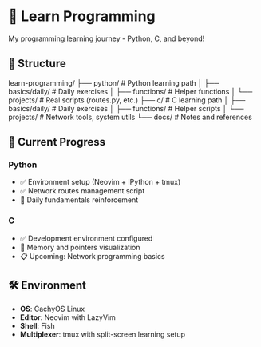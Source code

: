 # 🚀 Learn Programming

My programming learning journey - Python, C, and beyond!

## 📁 Structure

learn-programming/
├── python/           # Python learning path
│   ├── basics/daily/ # Daily exercises
│   ├── functions/    # Helper functions
│   └── projects/     # Real scripts (routes.py, etc.)
├── c/                # C learning path
│   ├── basics/daily/ # Daily exercises
│   ├── functions/    # Helper scripts
│   └── projects/     # Network tools, system utils
└── docs/             # Notes and references

## 🎯 Current Progress

### Python

- ✅ Environment setup (Neovim + IPython + tmux)
- ✅ Network routes management script
- 🔄 Daily fundamentals reinforcement

### C

- ✅ Development environment configured
- 🔄 Memory and pointers visualization
- 📋 Upcoming: Network programming basics

## 🛠️  Environment

- **OS**: CachyOS Linux
- **Editor**: Neovim with LazyVim
- **Shell**: Fish
- **Multiplexer**: tmux with split-screen learning setup
